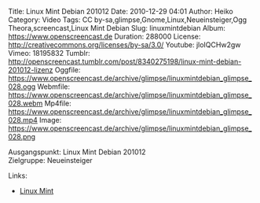 Title: Linux Mint Debian 201012
Date: 2010-12-29 04:01
Author: Heiko
Category: Video
Tags: CC by-sa,glimpse,Gnome,Linux,Neueinsteiger,Ogg Theora,screencast,Linux Mint Debian
Slug: linuxmintdebian
Album: https://www.openscreencast.de
Duration: 288000
License: http://creativecommons.org/licenses/by-sa/3.0/
Youtube: jloIQCHw2gw
Vimeo: 18195832
Tumblr: http://openscreencast.tumblr.com/post/8340275198/linux-mint-debian-201012-lizenz
Oggfile: https://www.openscreencast.de/archive/glimpse/linuxmintdebian_glimpse_028.ogg
Webmfile: https://www.openscreencast.de/archive/glimpse/linuxmintdebian_glimpse_028.webm
Mp4file: https://www.openscreencast.de/archive/glimpse/linuxmintdebian_glimpse_028.mp4
Image: https://www.openscreencast.de/archive/glimpse/linuxmintdebian_glimpse_028.png

Ausgangspunkt: Linux Mint Debian 201012  
Zielgruppe: Neueinsteiger  

Links:

  * [Linux Mint](http://www.linuxmint.com/)

